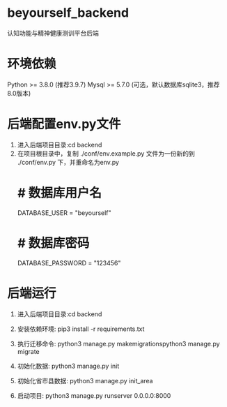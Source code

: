 # beyourself_backend
认知功能与精神健康测训平台后端

# 环境依赖
Python >= 3.8.0 (推荐3.9.7)
Mysql >= 5.7.0 (可选，默认数据库sqlite3，推荐8.0版本)

# 后端配置env.py文件
1. 进入后端项目目录:cd backend
2. 在项目根目录中，复制 ./conf/env.example.py 文件为一份新的到 ./conf/env.py 下，并重命名为env.py
    # # 数据库用户名
    DATABASE_USER = "beyourself"
    # # 数据库密码
    DATABASE_PASSWORD = "123456"

# 后端运行
1. 进入后端项目目录:cd backend

2. 安装依赖环境: pip3 install -r requirements.txt

3. 执行迁移命令: python3 manage.py makemigrationspython3 manage.py migrate

4. 初始化数据: python3 manage.py init

5. 初始化省市县数据: python3 manage.py init_area

6. 启动项目: python3 manage.py runserver 0.0.0.0:8000